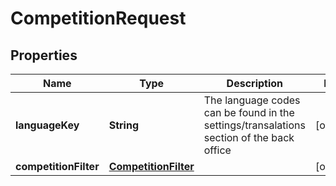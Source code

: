 

# CompetitionRequest



## Properties

| Name | Type | Description | Notes |
|------------ | ------------- | ------------- | -------------|
|**languageKey** | **String** | The language codes can be found in the settings/transalations section of the back office |  [optional] |
|**competitionFilter** | [**CompetitionFilter**](CompetitionFilter.md) |  |  [optional] |



